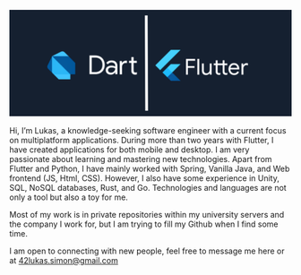 [![MasterHead](flutter_dart_bg.png)](z)

Hi, I’m Lukas, a knowledge-seeking software engineer with a current focus on multiplatform applications. During more than two years with Flutter, I have created applications for both mobile and desktop. I am very passionate about learning and mastering new technologies. Apart from Flutter and Python, I have mainly worked with Spring, Vanilla Java, and Web frontend (JS, Html, CSS). However, I also have some experience in Unity, SQL, NoSQL databases, Rust, and Go. Technologies and languages are not only a tool but also a toy for me.

Most of my work is in private repositories within my university servers and the company I work for, but I am trying to fill my Github when I find some time.

I am open to connecting with new people, feel free to message me here or at 42lukas.simon@gmail.com

